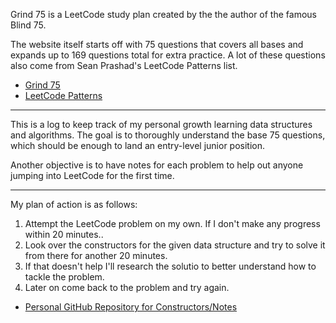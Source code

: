 Grind 75 is a LeetCode study plan created by the the author of the famous Blind 75.

The website itself starts off with 75 questions that covers all bases and expands up to 169 questions total for extra practice.
A lot of these questions also come from Sean Prashad's LeetCode Patterns list.

- [Grind 75](https://www.techinterviewhandbook.org/grind75)
- [LeetCode Patterns](https://seanprashad.com/leetcode-patterns/)

---

This is a log to keep track of my personal growth learning data structures and algorithms.
The goal is to thoroughly understand the base 75 questions, which should be enough to land an entry-level junior position.

Another objective is to have notes for each problem to help out anyone jumping into LeetCode for the first time.

---

My plan of action is as follows:

1. Attempt the LeetCode problem on my own. If I don't make any progress within 20 minutes..
2. Look over the constructors for the given data structure and try to solve it from there for another 20 minutes.
3. If that doesn't help I'll research the solutio to better understand how to tackle the problem.
4. Later on come back to the problem and try again.

- [Personal GitHub Repository for Constructors/Notes](https://github.com/PhilipBDev/DSA-Reference)
